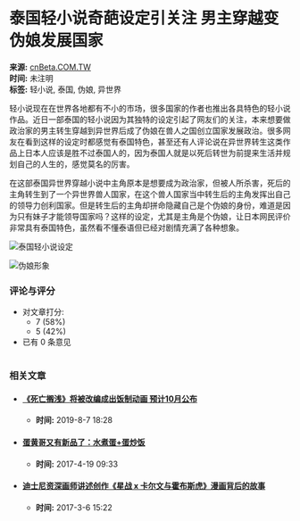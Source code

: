 # 泰国轻小说奇葩设定引关注 男主穿越变伪娘发展国家

**来源:** [cnBeta.COM.TW](https://www.cnbeta.com.tw)  
**时间:** 未注明  
**标签:** 轻小说, 泰国, 伪娘, 异世界  

轻小说现在在世界各地都有不小的市场，很多国家的作者也推出各具特色的轻小说作品。近日一部泰国的轻小说因为其独特的设定引起了网友们的关注，本来想要做政治家的男主转生穿越到异世界后成了伪娘在兽人之国创立国家发展政治。很多网友在看到这样的设定时都感觉有泰国特色，甚至还有人评论说在异世界转生这类作品上日本人应该是胜不过泰国人的，因为泰国人就是以死后转世为前提来生活并规划自己的人生的，感觉莫名的厉害。

在这部泰国异世界穿越小说中主角原本是想要成为政治家，但被人所杀害，死后的主角转生到了一个异世界兽人国家，在这个兽人国家当中转生后的主角发挥出自己的领导力创利国家。但是转生后的主角却拼命隐藏自己是个伪娘的身份，难道是因为只有妹子才能领导国家吗？这样的设定，尤其是主角是个伪娘，让日本网民评价非常具有泰国特色，虽然看不懂泰语但已经对剧情充满了各种想象。

![泰国轻小说设定](https://static.cnbetacdn.com/article/2018/1010/ee86bb9f5d4bcdb.jpg)

![伪娘形象](https://static.cnbetacdn.com/article/2018/1010/6b902af4e1bfa23.jpg)

### 评论与评分

- 对文章打分: 
  - 7 (58%)
  - 5 (42%)
- 已有 0 条意见

![](data:image/gif;base64,R0lGODlhAQABAJEAAAAAAP///////wAAACH5BAEAAAIALAAAAAABAAEAAAICVAEAOw==)

### 相关文章
- #### [《死亡搁浅》将被改编成出饭制动画 预计10月公布](https://www.cnbeta.com.tw/articles/comic/876161.htm)  
  - **时间:** 2019-8-7 18:28
- #### [蛋黄哥又有新品了：水煮蛋+蛋炒饭](https://www.cnbeta.com.tw/articles/comic/604059.htm)  
  - **时间:** 2017-4-19 09:33
- #### [迪士尼资深画师讲述创作《星战 x 卡尔文与霍布斯虎》漫画背后的故事](https://www.cnbeta.com.tw/articles/comic/590015.htm)  
  - **时间:** 2017-3-6 15:22